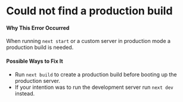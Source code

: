 # Could not find a production build

#### Why This Error Occurred

When running `next start` or a custom server in production mode a production build is needed.

#### Possible Ways to Fix It

- Run `next build` to create a production build before booting up the production server.
- If your intention was to run the development server run `next dev` instead.
